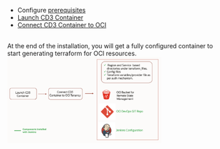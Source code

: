 

- Configure [prerequisites](prerequisites.md)
- [Launch CD3 Container](launch-container.md)
- [Connect CD3 Container to OCI](connect-container-to-oci-tenancy.md)

<br>
At the end of the installation, you will get a fully configured container to start generating terraform for OCI resources.

<img width="70%" height="80%"  alt="CD3 Container" src= "../images/install-cd3.png"> 
